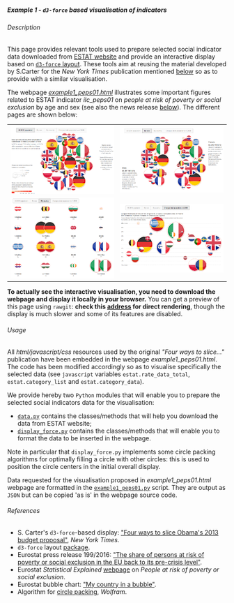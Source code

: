 ##### Example 1 - `d3-force` based visualisation of indicators

###### <a name="Description"></a>Description

This page provides relevant tools used to prepare selected social indicator data downloaded from [ESTAT website](http://ec.europa.eu/eurostat/data/database) and provide an interactive display based on [`d3-force` layout](https://github.com/d3/d3-force). These tools aim at reusing the material developed by S.Carter for the _New York Times_ publication mentioned [below](#References) so as to provide with a similar visualisation.

The webpage [_example1_peps01.html_](https://github.com/eurostat/d3.examples/blob/master/example1/example1_peps01.html) illustrates some important figures related to ESTAT indicator _ilc_peps01_ on *people at risk of poverty or social exclusion* by age and sex (see also the  news release [below](#References)). The different pages are shown below:
<table>
<tr>
<td><kbd><img src="example1_peps01_excerpt1.png" alt="Example 1 PEPS01 excerpt 1" width="400"> </kbd></td>
<td><kbd><img src="example1_peps01_excerpt2.png" alt="Example 1 PEPS01 excerpt 2" width="400"> </kbd></td>
</tr>
<tr>
<td><kbd><img src="example1_peps01_excerpt3.png" alt="Example 1 PEPS01 excerpt 3" width="400"> </kbd></td>
<td><kbd><img src="example1_peps01_excerpt4.png" alt="Example 1 PEPS01 excerpt 4" width="400"> </kbd></td>
</tr>
</table>

**To actually see the interactive visualisation, you need to download the webpage and display it locally in your browser.** You can get a preview of this page using `rawgit`: **check this [address](https://raw.githack.com/eurostat/d3.examples/master/example1/example1_peps01.html) for direct rendering**, though the display is much slower and some of its features are disabled.

###### <a name="Usage"></a>Usage

All _html/javascript/css_ resources used by the original _"Four ways to slice..."_ publication have been embedded in the webpage _example1_peps01.html_. The code has been modified accordingly so as to visualise  specifically the selected data  (see `javascript` variables `estat.rate_data_total`, `estat.category_list` and `estat.category_data`).

We provide hereby two `Python` modules that will enable you to prepare the selected social indicators data for the visualisation:
* [`data.py`](https://github.com/eurostat/d3.examples/blob/master/data.py) contains the classes/methods that will help you download the data from ESTAT website;
* [`display_force.py`](https://github.com/eurostat/d3.examples/blob/master/display_force.py) contains the classes/methods that will enable you to format the data to be inserted in the webpage.

Note in particular that `display_force.py` implements some circle packing algorithms for optimally filling a circle with other circles: this is used to position the circle centers in the initial overall display. 

Data requested for the visualisation proposed in _example1_peps01.html_ webpage are formatted in the [`example1_peps01.py`](https://github.com/eurostat/d3.examples/blob/master/example1_peps01.py) script. They are output as `JSON` but can be copied 'as is' in the webpage source code.

###### <a name="References"></a>References

* S. Carter's `d3-force`-based display: ["Four ways to slice Obama's 2013 budget proposal"](http://www.nytimes.com/interactive/2012/02/13/us/politics/2013-budget-proposal-graphic.html), _New York Times_.
* `d3-force` layout [package](https://github.com/d3/d3-force).
* Eurostat press release 199/2016: ["The share of persons at risk of poverty or social exclusion in the EU back to its pre-crisis level"](http://ec.europa.eu/eurostat/documents/2995521/7695750/3-17102016-BP-EN.pdf).
* Eurostat _Statistical Explained_ [webpage](http://ec.europa.eu/eurostat/statistics-explained/index.php/People_at_risk_of_poverty_or_social_exclusion) on _People at risk of poverty or social exclusion_.
* Eurostat bubble chart: ["My country in a bubble"](http://ec.europa.eu/eurostat/cache/BubbleChart/).
* Algorithm for [circle packing](http://mathworld.wolfram.com/CirclePacking.html), _Wolfram_.
